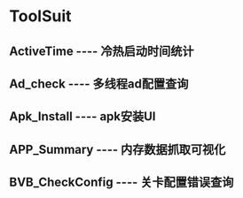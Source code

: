 # ToolSuit
## ActiveTime ---- 冷热启动时间统计
## Ad_check ---- 多线程ad配置查询
## Apk_Install ---- apk安装UI
## APP_Summary ---- 内存数据抓取可视化
## BVB_CheckConfig ---- 关卡配置错误查询
